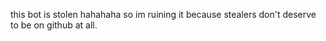 this bot is stolen hahahaha so im ruining it because stealers don't deserve to be on github at all.

